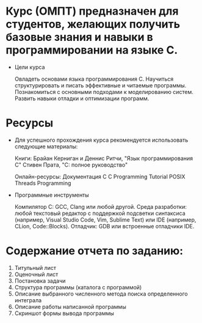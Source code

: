 # Курс (ОМПТ) предназначен для студентов, желающих получить базовые знания и навыки в программировании на языке C.
- Цели курса

    Овладеть основами языка программирования C.
    Научиться структурировать и писать эффективные и читаемые программы.
    Познакомиться с основными подходами к моделированию систем.
    Развить навыки отладки и оптимизации программ.

# Ресурсы

- Для успешного прохождения курса рекомендуется использовать следующие материалы:

    Книги:
        Брайан Керниган и Деннис Ритчи, "Язык программирования C"
        Стивен Прата, "C: полное руководство"

    Онлайн-ресурсы:
        Документация C
        C Programming Tutorial
        POSIX Threads Programming

- Программные инструменты

    Компилятор C: GCC, Clang или любой другой.
    Среда разработки: любой текстовый редактор с поддержкой подсветки синтаксиса (например, Visual Studio Code, Vim, Sublime Text) или IDE (например, CLion, Code::Blocks).
    Отладчик: GDB или встроенные отладчики IDE.

# Содержание отчета по заданию:
1. Титульный лист
2. Оценочный лист
3. Постановка задачи
4. Структура программы (каталога с программой)
5. Описание выбранного численного метода поиска определенного интеграла
6. Описание работы написанной программы
7. Скриншот формы вывода программы